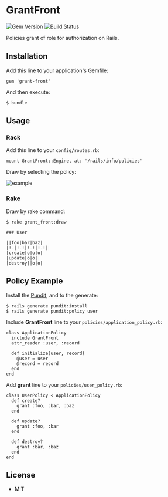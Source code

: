 # GrantFront

[![Gem Version](https://badge.fury.io/rb/grant-front.svg)](http://badge.fury.io/rb/grant-front) [![Build Status](https://travis-ci.org/ogom/grant-front.png?branch=master)](https://travis-ci.org/ogom/grant-front)

Policies grant of role for authorization on Rails.

## Installation

Add this line to your application's Gemfile:

```
gem 'grant-front'
```

And then execute:

```
$ bundle
```

## Usage

### Rack

Add this line to your `config/routes.rb`:

```
mount GrantFront::Engine, at: '/rails/info/policies'
```

Draw by selecting the policy:

![example](http://ogom.github.io/grant-front/assets/img/example.png)

### Rake

Draw by rake command:

```
$ rake grant_front:draw

### User

||foo|bar|baz|
|:-|:-:|:-:|:-:|
|create|o|o|o|
|update|o|o||
|destroy||o|o|
```

## Policy Example

Install the [Pundit](https://github.com/elabs/pundit), and to the generate:

```
$ rails generate pundit:install
$ rails generate pundit:policy user
```

Include **GrantFront** line to your `policies/application_policy.rb`:

```
class ApplicationPolicy
  include GrantFront
  attr_reader :user, :record

  def initialize(user, record)
    @user = user
    @record = record
  end
end
```

Add **grant** line to your `policies/user_policy.rb`:

```
class UserPolicy < ApplicationPolicy
  def create?
    grant :foo, :bar, :baz
  end

  def update?
    grant :foo, :bar
  end

  def destroy?
    grant :bar, :baz
  end
end
```

## License

* MIT
